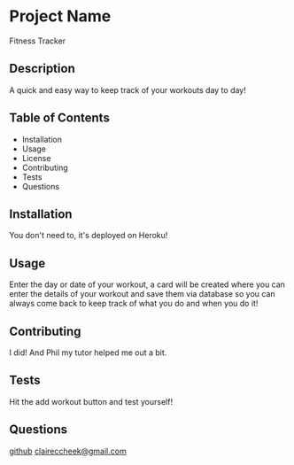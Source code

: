 
  
  # Project Name
  Fitness Tracker
  
  ## Description
  A quick and easy way to keep track of your workouts day to day!
  
  ## Table of Contents
  
  * Installation
  * Usage
  * License
  * Contributing
  * Tests
  * Questions
  
  ## Installation
  You don't need to, it's deployed on Heroku!
  
  ## Usage
  Enter the day or date of your workout, a card will be created where you can enter the details of your workout and save them via database so you can always come back to keep track of what you do and when you do it!

  
  ## Contributing
  I did! And Phil my tutor helped me out a bit.
  
  ## Tests
  Hit the add workout button and test yourself!
  
  ## Questions
  [github](http://www.github.com/cccheek)
  claireccheek@gmail.com